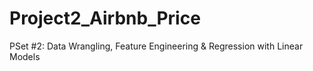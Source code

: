 # Project2_Airbnb_Price
PSet #2: Data Wrangling, Feature Engineering &amp; Regression with Linear Models

